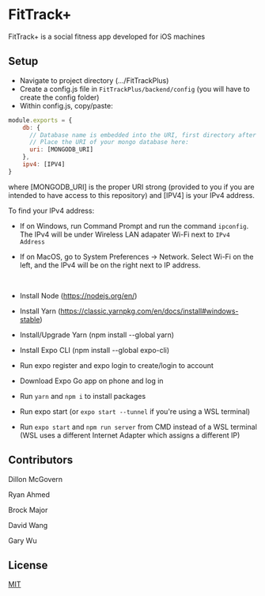 # FitTrack+

FitTrack+ is a social fitness app developed for iOS machines

## Setup
* Navigate to project directory (.../FitTrackPlus)
* Create a config.js file in ```FitTrackPlus/backend/config``` (you will have to create the config folder)
* Within config.js, copy/paste:
```javascript
module.exports = {
    db: {
      // Database name is embedded into the URI, first directory after domain name
      // Place the URI of your mongo database here:
      uri: [MONGODB_URI]
    },
    ipv4: [IPV4]
}
```
where [MONGODB_URI] is the proper URI strong (provided to you if you are intended to have access to this repository) and [IPV4] is your IPv4 address.

  
To find your IPv4 address:

* If on Windows, run Command Prompt and run the command ```ipconfig```. The IPv4 will be under Wireless LAN adapater Wi-Fi next to ```IPv4 Address```

* If on MacOS, go to System Preferences -> Network. Select Wi-Fi on the left, and the IPv4 will be on the right next to IP address.


<br/>
   


* Install Node (https://nodejs.org/en/)

* Install Yarn (https://classic.yarnpkg.com/en/docs/install#windows-stable)

* Install/Upgrade Yarn (npm install --global yarn)

* Install Expo CLI (npm install --global expo-cli)

* Run expo register and expo login to create/login to account

* Download Expo Go app on phone and log in
* Run ```yarn``` and ```npm i``` to install packages

* Run expo start (or ```expo start --tunnel``` if you're using a WSL terminal)

* Run ```expo start``` and ```npm run server``` from CMD instead of a WSL terminal (WSL uses a different Internet Adapter which assigns a different IP)


## Contributors
Dillon McGovern 

Ryan Ahmed

Brock Major

David Wang

Gary Wu

## License
[MIT](https://choosealicense.com/licenses/mit/)
